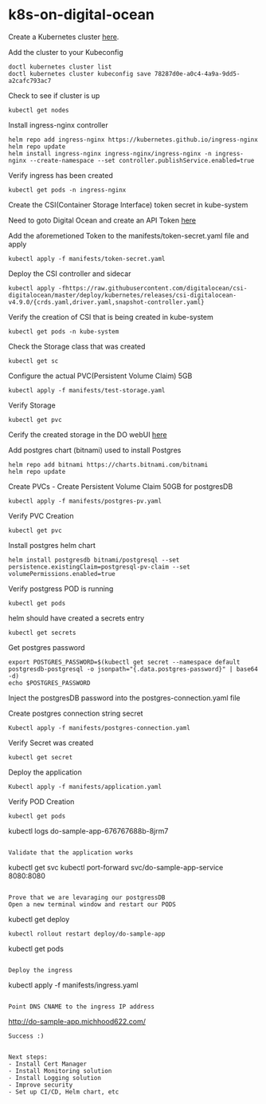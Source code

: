 # k8s-on-digital-ocean

Create a Kubernetes cluster [here](https://cloud.digitalocean.com/kubernetes/clusters?i=ebdc0a).

Add the cluster to your Kubeconfig
```
doctl kubernetes cluster list
doctl kubernetes cluster kubeconfig save 78287d0e-a0c4-4a9a-9dd5-a2cafc793ac7
```
Check to see if cluster is up
```
kubectl get nodes
```

Install ingress-nginx controller
```
helm repo add ingress-nginx https://kubernetes.github.io/ingress-nginx
helm repo update
helm install ingress-nginx ingress-nginx/ingress-nginx -n ingress-nginx --create-namespace --set controller.publishService.enabled=true
```
Verify ingress has been created
```
kubectl get pods -n ingress-nginx
```

Create the CSI(Container Storage Interface) token secret in kube-system

Need to goto Digital Ocean and create an API Token
[here](https://cloud.digitalocean.com/account/api/tokens)

Add the aforemetioned Token to the manifests/token-secret.yaml file and apply
```
kubectl apply -f manifests/token-secret.yaml
```

Deploy the CSI controller and sidecar
```
kubectl apply -fhttps://raw.githubusercontent.com/digitalocean/csi-digitalocean/master/deploy/kubernetes/releases/csi-digitalocean-v4.9.0/{crds.yaml,driver.yaml,snapshot-controller.yaml}
```
Verify the creation of CSI that is being created in kube-system
```
kubectl get pods -n kube-system
```
Check the Storage class that was created
```
kubectl get sc
```

Configure the actual PVC(Persistent Volume Claim) 5GB 
```
kubectl apply -f manifests/test-storage.yaml
``` 

Verify Storage
```
kubectl get pvc
```
Cerify the created storage in the DO webUI [here](https://cloud.digitalocean.com/volumes?i=5d1555)


Add postgres chart (bitnami) used to install Postgres
```
helm repo add bitnami https://charts.bitnami.com/bitnami
helm repo update
```

Create PVCs - Create Persistent Volume Claim 50GB for postgresDB
```
kubectl apply -f manifests/postgres-pv.yaml
```
Verify PVC Creation
```
kubectl get pvc
```

Install postgres helm chart
```
helm install postgresdb bitnami/postgresql --set persistence.existingClaim=postgresql-pv-claim --set volumePermissions.enabled=true
```
Verify postgress POD is running
```
kubectl get pods
```

helm should have created a secrets entry
```
kubectl get secrets
```

Get postgres password
```
export POSTGRES_PASSWORD=$(kubectl get secret --namespace default postgresdb-postgresql -o jsonpath="{.data.postgres-password}" | base64 -d)
echo $POSTGRES_PASSWORD
```

Inject the postgresDB password into the postgres-connection.yaml file


Create postgres connection string secret
```
Kubectl apply -f manifests/postgres-connection.yaml
```
Verify Secret was created
```
kubectl get secret
```

Deploy the application
```
Kubectl apply -f manifests/application.yaml
```
Verify POD Creation
```
kubectl get pods
```
kubectl logs do-sample-app-676767688b-8jrm7
```

Validate that the application works
```
kubectl get svc
kubectl port-forward svc/do-sample-app-service 8080:8080
```

Prove that we are levaraging our postgressDB
Open a new terminal window and restart our PODS
```
kubectl get deploy
```
kubectl rollout restart deploy/do-sample-app
```
kubectl get pods
```

Deploy the ingress
```
kubectl apply -f manifests/ingress.yaml
```

Point DNS CNAME to the ingress IP address
```
http://do-sample-app.michhood622.com/
```
Success :)


Next steps:
- Install Cert Manager
- Install Monitoring solution
- Install Logging solution
- Improve security
- Set up CI/CD, Helm chart, etc

